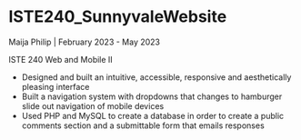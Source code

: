 # ISTE240_SunnyvaleWebsite

Maija Philip | February 2023 - May 2023

ISTE 240 Web and Mobile II


- Designed and built an intuitive, accessible, responsive and aesthetically pleasing interface
- Built a navigation system with dropdowns that changes to hamburger slide out navigation of mobile devices
- Used PHP and MySQL to create a database in order to create a public comments section and a submittable form that emails responses

